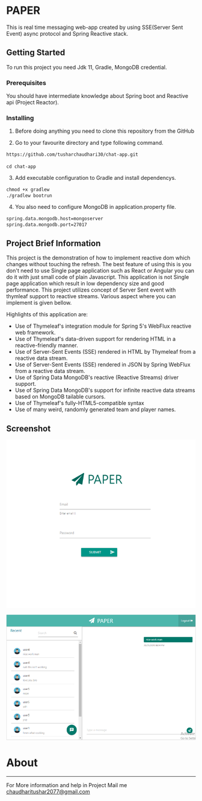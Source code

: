 # PAPER

This is real time messaging web-app created by using SSE(Server Sent Event) async protocol and Spring Reactive stack.
## Getting Started

To run this project you need Jdk 11, Gradle, MongoDB credential.

### Prerequisites

You should have intermediate knowledge about Spring boot and Reactive api (Project Reactor).

### Installing

1. Before doing anything you need to clone this repository from the GitHub


2. Go to your favourite directory and type following command.
```
https://github.com/tusharchaudhari30/chat-app.git

cd chat-app

```
3. Add executable configuration to Gradle and install dependencys.
```
chmod +x gradlew
./gradlew bootrun
```
4. You also need to configure MongoDB in application.property file.
```
spring.data.mongodb.host=mongoserver
spring.data.mongodb.port=27017
```

## Project Brief Information

This project is the demonstration of how to implement reactive dom which changes without touching the refresh.
The best feature of using this is you don't need to use Single page application such as React or Angular you can do it with just
small code of plain Javascript. This application is not Single page application which result in low dependency size and good performance. This project utilizes concept of Server Sent event with thymleaf support to reactive streams. Various aspect where
you can implement is given bellow.

Highlights of this application are:
   * Use of Thymeleaf's integration module for Spring 5's WebFlux reactive web framework.
   * Use of Thymeleaf's data-driven support for rendering HTML in a reactive-friendly manner.
   * Use of Server-Sent Events (SSE) rendered in HTML by Thymeleaf from a reactive data stream.
   * Use of Server-Sent Events (SSE) rendered in JSON by Spring WebFlux from a reactive data stream.
   * Use of Spring Data MongoDB's reactive (Reactive Streams) driver support.
   * Use of Spring Data MongoDB's support for infinite reactive data streams based on MongoDB tailable cursors.
   * Use of Thymeleaf's fully-HTML5-compatible syntax
   * Use of many weird, randomly generated team and player names.
   
  
## Screenshot
![Image](https://github.com/tusharchaudhari30/chat-app/blob/master/doc/paperlogout.PNG)

![Image](https://github.com/tusharchaudhari30/chat-app/blob/master/doc/paperhome.PNG)
# About
----
For More information and help in Project Mail me chaudharitushar2077@gmail.com
  
  
